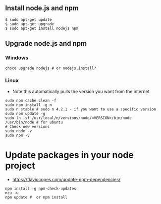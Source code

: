 ## Install node.js and npm
```
$ sudo apt-get update
$ sudo apt-get upgrade
$ sudo apt-get install nodejs npm
```

## Upgrade node.js and npm
### Windows
```
choco upgrade nodejs # or nodejs.install?
```
### Linux
* Note this automatically pulls the version you want from the internet
```
sudo npm cache clean -f
sudo npm install -g n
sudo n stable # sudo n 4.2.1 - if you want to use a specific version
sudo npm update -g
sudo ln -sf /usr/local/n/versions/node/<VERSION>/bin/node /usr/bin/node # for ubuntu
# Check new versions
sudo node -v
sudo npm -v
```

# Update packages in your node project
* https://flaviocopes.com/update-npm-dependencies/
```
npm install -g npm-check-updates
ncu -u
npm update #  or npm install
```
